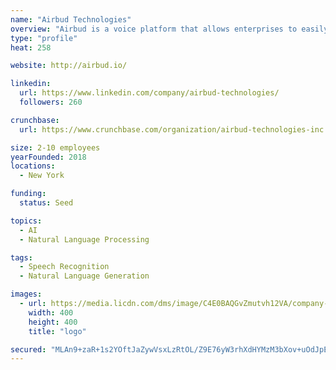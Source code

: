 ```yaml
---
name: "Airbud Technologies"
overview: "Airbud is a voice platform that allows enterprises to easily add voice capabilities to their websites and mobile apps. We use natural language understanding to let people have two-way conversations that simplify their access to information. Starting with healthcare, we enable organizations to customize navigation and better engage their customers."
type: "profile"
heat: 258

website: http://airbud.io/

linkedin:
  url: https://www.linkedin.com/company/airbud-technologies/
  followers: 260

crunchbase:
  url: https://www.crunchbase.com/organization/airbud-technologies-inc

size: 2-10 employees
yearFounded: 2018
locations:
  - New York

funding:
  status: Seed

topics:
  - AI
  - Natural Language Processing

tags:
  - Speech Recognition
  - Natural Language Generation

images:
  - url: https://media.licdn.com/dms/image/C4E0BAQGvZmutvh12VA/company-logo_400_400/0?e=1582761600&v=beta&t=GdMVyMM7gWgjlvLtlep6ENQ3TVFiisQFme-CO_z_M1k
    width: 400
    height: 400
    title: "logo"

secured: "MLAn9+zaR+1s2YOftJaZywVsxLzRtOL/Z9E76yW3rhXdHYMzM3bXov+uOdJpE4AsyEosGnex7fiPG/tNz/R6x3F4woiRv3adF/GBXGjbHPmDz7jQvOHloMXrgXdMoSYYb6eDssZOVYf6Ne6N4u6n+dJYVgiV8f+HK0KwIZaPOtsQ5tpwY/lLY9ESLs+p8g8QY2oMQveOr4ew1IKgkyIPmsk0p849P9en1Zt2schfdAN73Pp1WsSOdPOMelFsxKUMd5juQnyjMuEo7aZNe6lD/g==;YE4pOSU6zMWUbTcoMnSSmQ=="
---
```


